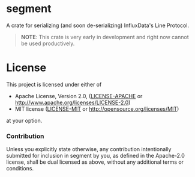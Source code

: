 # segment
A crate for serializing (and soon de-serializing) InfluxData's Line Protocol.

> **NOTE**: This crate is very early in development and right now cannot be used productively.



# License

This project is licensed under either of

 * Apache License, Version 2.0, ([LICENSE-APACHE](LICENSE-APACHE) or
   http://www.apache.org/licenses/LICENSE-2.0)
 * MIT license ([LICENSE-MIT](LICENSE-MIT) or
   http://opensource.org/licenses/MIT)

at your option.

### Contribution

Unless you explicitly state otherwise, any contribution intentionally submitted
for inclusion in segment by you, as defined in the Apache-2.0 license, shall be
dual licensed as above, without any additional terms or conditions.
